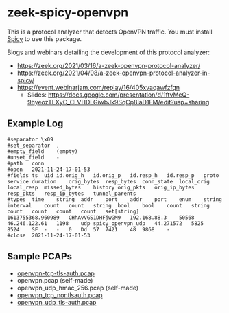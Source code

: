 # zeek-spicy-openvpn

This is a protocol analyzer that detects OpenVPN traffic.
You must install [Spicy](https://docs.zeek.org/projects/spicy/en/latest/)
to use this package.

Blogs and webinars detailing the development of this protocol analyzer:

- <https://zeek.org/2021/03/16/a-zeek-openvpn-protocol-analyzer/>
- <https://zeek.org/2021/04/08/a-zeek-openvpn-protocol-analyzer-in-spicy/>
- <https://event.webinarjam.com/replay/16/405xvaqawfzfqn>
  - Slides: <https://docs.google.com/presentation/d/1ftvMeQ-9hyeozTLXyO_CLVHDLGiwbJk9SqCp8laD1FM/edit?usp=sharing>

## Example Log

```
#separator \x09
#set_separator	,
#empty_field	(empty)
#unset_field	-
#path	conn
#open	2021-11-24-17-01-53
#fields	ts	uid	id.orig_h	id.orig_p	id.resp_h	id.resp_p	proto	service	duration	orig_bytes	resp_bytes	conn_state	local_orig	local_resp	missed_bytes	history	orig_pkts	orig_ip_bytes	resp_pkts	resp_ip_bytes	tunnel_parents
#types	time	string	addr	port	addr	port	enum	string	interval	count	count	string	bool	bool	count	string	count	count	count	count	set[string]
1613755368.960989	CHhAvVGS1DHFjwGM9	192.168.88.3	50568	46.246.122.61	1198	udp	spicy_openvpn_udp	44.271572	5825	8524	SF	-	-	0	Dd	57	7421	48	9868	-
#close	2021-11-24-17-01-53
```

## Sample PCAPs

- [openvpn-tcp-tls-auth.pcap](https://wiki.wireshark.org/SampleCaptures?action=AttachFile&do=get&target=OpenVPN_TCP_tls-auth.pcapng)
- openvpn.pcap (self-made)
- openvpn_udp_hmac_256.pcap (self-made)
- [openvpn_tcp_nontlsauth.pcap](https://bugs.wireshark.org/bugzilla/attachment.cgi?id=9840)
- [openvpn_udp_tls-auth.pcap](https://wiki.wireshark.org/SampleCaptures?action=AttachFile&do=get&target=OpenVPN_UDP_tls-auth.pcapng)
